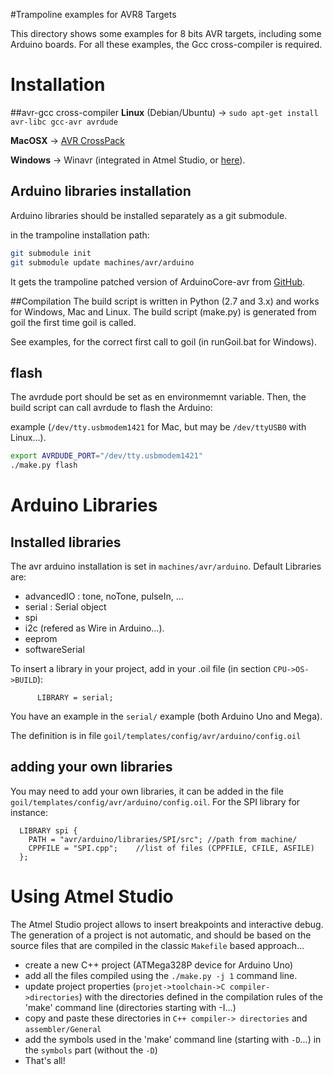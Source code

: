 #Trampoline examples for AVR8 Targets

This directory shows some examples for 8 bits AVR targets, including some Arduino boards.
For all these examples, the Gcc cross-compiler is required.

# Installation 
##avr-gcc cross-compiler
**Linux** (Debian/Ubuntu) -> `sudo apt-get install avr-libc gcc-avr avrdude`

**MacOSX**  -> [AVR CrossPack](http://www.obdev.at/products/crosspack/download.html)

**Windows** -> Winavr (integrated in Atmel Studio, or [here](http://winavr.sourceforge.net)).

## Arduino libraries installation

Arduino libraries should be installed separately as a git submodule.

in the trampoline installation path:

```sh
git submodule init
git submodule update machines/avr/arduino
```

It gets the trampoline patched version of ArduinoCore-avr from [GitHub](https://github.com/TrampolineRTOS/ArduinoCore-avr.git).

##Compilation
The build script is written in Python (2.7 and 3.x) and works for Windows, Mac and Linux. The build script (make.py) is generated from goil the first time goil is called.

See examples, for the correct first call to goil (in runGoil.bat for Windows).

## flash
The avrdude port should be set as en environmemnt variable. Then, the build script can call avrdude to flash the Arduino:

example (`/dev/tty.usbmodem1421` for Mac, but may be `/dev/ttyUSB0` with Linux…).

```sh
export AVRDUDE_PORT="/dev/tty.usbmodem1421"
./make.py flash
```

# Arduino Libraries

## Installed libraries

The avr arduino installation is set in `machines/avr/arduino`. 
Default Libraries are:

* advancedIO : tone, noTone, pulseIn, …
* serial : Serial object
* spi
* i2c (refered as Wire in Arduino…).
* eeprom
* softwareSerial

To insert a library in your project, add in your .oil file (in section `CPU->OS->BUILD`):

```
      LIBRARY = serial;
```
You have an example in the `serial/` example (both Arduino Uno and Mega).

The definition is in file `goil/templates/config/avr/arduino/config.oil`

## adding your own libraries
You may need to add your own libraries, it can be added in the file `goil/templates/config/avr/arduino/config.oil`. For the SPI library for instance:

```
  LIBRARY spi {
    PATH = "avr/arduino/libraries/SPI/src"; //path from machine/
    CPPFILE = "SPI.cpp";	//list of files (CPPFILE, CFILE, ASFILE)
  };
```

# Using Atmel Studio
The Atmel Studio project allows to insert breakpoints and interactive debug. The generation of a project is not automatic, and should be based on the source files that are compiled in the classic `Makefile` based approach…

* create a new C++ project (ATMega328P device for Arduino Uno)
* add all the files compiled using the `./make.py -j 1` command line.
* update project properties (`projet->toolchain->C compiler->directories`) with the directories defined in the compilation rules of the 'make' command line (directories starting with -I...)
* copy and paste these directories in `C++ compiler-> directories` and `assembler/General`
* add the symbols used in the 'make' command line (starting with `-D`...) in the `symbols` part (without the `-D`)
* That's all!
